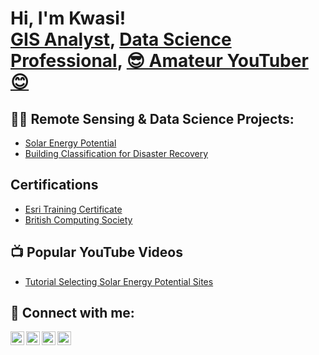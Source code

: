 <h1>Hi, I'm Kwasi! <br/><a href="https://github.com/KwasiKodie">GIS Analyst</a>, <a href="https://www.linkedin.com/in/kwasi-kodie-121095265/">Data Science Professional</a>, <a href="https://www.youtube.com/c/joshmadakor">😎 Amateur YouTuber 😊</a></h1>

<h2>👨‍💻 Remote Sensing & Data Science Projects:</h2>

  - [Solar Energy Potential](https://github.com/KwasiKodie/SolarEnergyPotential)
  - [Building Classification for Disaster Recovery](https://github.com/KwasiKodie/BuildingClassification)

<h2> Certifications</h2>

- [Esri Training Certificate](https://www.youtube.com/watch?v=a83ASGn_V_s)
- [British Computing Society](https://www.bcs.org/membership-and-registrations/)

<h2>📺 Popular YouTube Videos</h2>

- [Tutorial Selecting Solar Energy Potential Sites](https://www.youtube.com/watch?v=a83ASGn_V_s)

<h2> 🤳 Connect with me:</h2>

[<img align="left" alt="JoshMadakor | YouTube" width="22px" src="https://cdn.jsdelivr.net/npm/simple-icons@v3/icons/youtube.svg" />][youtube]
[<img align="left" alt="JoshMadakor | Twitter" width="22px" src="https://cdn.jsdelivr.net/npm/simple-icons@v3/icons/twitter.svg" />][twitter]
[<img align="left" alt="JoshMadakor | LinkedIn" width="22px" src="https://cdn.jsdelivr.net/npm/simple-icons@v3/icons/linkedin.svg" />][linkedin]
[<img align="left" alt="JoshMadakor | Instagram" width="22px" src="https://cdn.jsdelivr.net/npm/simple-icons@v3/icons/instagram.svg" />][instagram]

[twitter]: https://twitter.com/joshmadakor
[youtube]: https://www.youtube.com/c/joshmadakor
[instagram]: https://www.instagram.com/joshmadakor/
[linkedin]: https://www.linkedin.com/in/kwasi-kodie-121095265/


<!--
**joshmadakor1/joshmadakor1** is a ✨ _special_ ✨ repository because its `README.md` (this file) appears on your GitHub profile.

Here are some ideas to get you started:

- 🔭 I’m currently working on ...
- 🌱 I’m currently learning ...
- 👯 I’m looking to collaborate on ...
- 🤔 I’m looking for help with ...
- 💬 Ask me about ...
- 📫 How to reach me: ...
- 😄 Pronouns: ...
- ⚡ Fun fact: ...
-->
